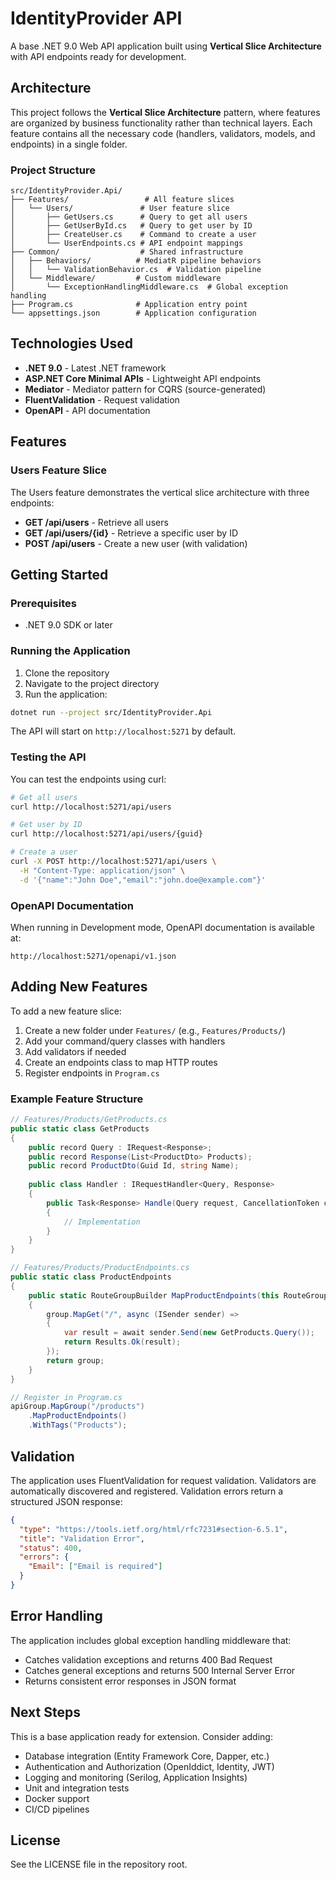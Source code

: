 # IdentityProvider API

A base .NET 9.0 Web API application built using **Vertical Slice Architecture** with API endpoints ready for development.

## Architecture

This project follows the **Vertical Slice Architecture** pattern, where features are organized by business functionality rather than technical layers. Each feature contains all the necessary code (handlers, validators, models, and endpoints) in a single folder.

### Project Structure

```
src/IdentityProvider.Api/
├── Features/                 # All feature slices
│   └── Users/               # User feature slice
│       ├── GetUsers.cs      # Query to get all users
│       ├── GetUserById.cs   # Query to get user by ID
│       ├── CreateUser.cs    # Command to create a user
│       └── UserEndpoints.cs # API endpoint mappings
├── Common/                  # Shared infrastructure
│   ├── Behaviors/          # MediatR pipeline behaviors
│   │   └── ValidationBehavior.cs  # Validation pipeline
│   └── Middleware/         # Custom middleware
│       └── ExceptionHandlingMiddleware.cs  # Global exception handling
├── Program.cs              # Application entry point
└── appsettings.json        # Application configuration
```

## Technologies Used

- **.NET 9.0** - Latest .NET framework
- **ASP.NET Core Minimal APIs** - Lightweight API endpoints
- **Mediator** - Mediator pattern for CQRS (source-generated)
- **FluentValidation** - Request validation
- **OpenAPI** - API documentation

## Features

### Users Feature Slice

The Users feature demonstrates the vertical slice architecture with three endpoints:

- **GET /api/users** - Retrieve all users
- **GET /api/users/{id}** - Retrieve a specific user by ID
- **POST /api/users** - Create a new user (with validation)

## Getting Started

### Prerequisites

- .NET 9.0 SDK or later

### Running the Application

1. Clone the repository
2. Navigate to the project directory
3. Run the application:

```bash
dotnet run --project src/IdentityProvider.Api
```

The API will start on `http://localhost:5271` by default.

### Testing the API

You can test the endpoints using curl:

```bash
# Get all users
curl http://localhost:5271/api/users

# Get user by ID
curl http://localhost:5271/api/users/{guid}

# Create a user
curl -X POST http://localhost:5271/api/users \
  -H "Content-Type: application/json" \
  -d '{"name":"John Doe","email":"john.doe@example.com"}'
```

### OpenAPI Documentation

When running in Development mode, OpenAPI documentation is available at:

```
http://localhost:5271/openapi/v1.json
```

## Adding New Features

To add a new feature slice:

1. Create a new folder under `Features/` (e.g., `Features/Products/`)
2. Add your command/query classes with handlers
3. Add validators if needed
4. Create an endpoints class to map HTTP routes
5. Register endpoints in `Program.cs`

### Example Feature Structure

```csharp
// Features/Products/GetProducts.cs
public static class GetProducts
{
    public record Query : IRequest<Response>;
    public record Response(List<ProductDto> Products);
    public record ProductDto(Guid Id, string Name);
    
    public class Handler : IRequestHandler<Query, Response>
    {
        public Task<Response> Handle(Query request, CancellationToken ct)
        {
            // Implementation
        }
    }
}

// Features/Products/ProductEndpoints.cs
public static class ProductEndpoints
{
    public static RouteGroupBuilder MapProductEndpoints(this RouteGroupBuilder group)
    {
        group.MapGet("/", async (ISender sender) =>
        {
            var result = await sender.Send(new GetProducts.Query());
            return Results.Ok(result);
        });
        return group;
    }
}

// Register in Program.cs
apiGroup.MapGroup("/products")
    .MapProductEndpoints()
    .WithTags("Products");
```

## Validation

The application uses FluentValidation for request validation. Validators are automatically discovered and registered. Validation errors return a structured JSON response:

```json
{
  "type": "https://tools.ietf.org/html/rfc7231#section-6.5.1",
  "title": "Validation Error",
  "status": 400,
  "errors": {
    "Email": ["Email is required"]
  }
}
```

## Error Handling

The application includes global exception handling middleware that:
- Catches validation exceptions and returns 400 Bad Request
- Catches general exceptions and returns 500 Internal Server Error
- Returns consistent error responses in JSON format

## Next Steps

This is a base application ready for extension. Consider adding:

- Database integration (Entity Framework Core, Dapper, etc.)
- Authentication and Authorization (OpenIddict, Identity, JWT)
- Logging and monitoring (Serilog, Application Insights)
- Unit and integration tests
- Docker support
- CI/CD pipelines

## License

See the LICENSE file in the repository root.
